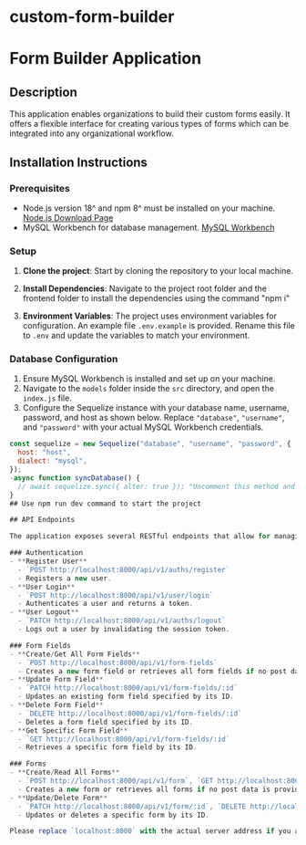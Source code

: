 # custom-form-builder

# Form Builder Application

## Description

This application enables organizations to build their custom forms easily. It offers a flexible interface for creating various types of forms which can be integrated into any organizational workflow.

## Installation Instructions

### Prerequisites

- Node.js version 18^ and npm 8^ must be installed on your machine. [Node.js Download Page](https://nodejs.org/en/download/)
- MySQL Workbench for database management. [MySQL Workbench](https://www.mysql.com/products/workbench/)

### Setup

1. **Clone the project**: Start by cloning the repository to your local machine.

2. **Install Dependencies**: Navigate to the project root folder and the frontend folder to install the dependencies using the command "npm i"

3. **Environment Variables**: The project uses environment variables for configuration. An example file `.env.example` is provided. Rename this file to `.env` and update the variables to match your environment.

### Database Configuration

1. Ensure MySQL Workbench is installed and set up on your machine.
2. Navigate to the `models` folder inside the `src` directory, and open the `index.js` file.
3. Configure the Sequelize instance with your database name, username, password, and host as shown below. Replace `"database"`, `"username"`, and `"password"` with your actual MySQL Workbench credentials.

```javascript
const sequelize = new Sequelize("database", "username", "password", {
  host: "host",
  dialect: "mysql",
});
-async function syncDatabase() {
  // await sequelize.sync({ alter: true }); "Uncomment this method and start the project to load tables inside your database "
}
## Use npm run dev command to start the project

## API Endpoints

The application exposes several RESTful endpoints that allow for managing users, forms, and form fields. Below is a list of available endpoints with their HTTP methods and brief descriptions.

### Authentication
- **Register User**
  - `POST http://localhost:8000/api/v1/auths/register`
  - Registers a new user.
- **User Login**
  - `POST http://localhost:8000/api/v1/user/login`
  - Authenticates a user and returns a token.
- **User Logout**
  - `PATCH http://localhost:8000/api/v1/auths/logout`
  - Logs out a user by invalidating the session token.

### Form Fields
- **Create/Get All Form Fields**
  - `POST http://localhost:8000/api/v1/form-fields`
  - Creates a new form field or retrieves all form fields if no post data is provided.
- **Update Form Field**
  - `PATCH http://localhost:8000/api/v1/form-fields/:id`
  - Updates an existing form field specified by its ID.
- **Delete Form Field**
  - `DELETE http://localhost:8000/api/v1/form-fields/:id`
  - Deletes a form field specified by its ID.
- **Get Specific Form Field**
  - `GET http://localhost:8000/api/v1/form-fields/:id`
  - Retrieves a specific form field by its ID.

### Forms
- **Create/Read All Forms**
  - `POST http://localhost:8000/api/v1/form`, `GET http://localhost:8000/api/v1/form`
  - Creates a new form or retrieves all forms if no post data is provided.
- **Update/Delete Form**
  - `PATCH http://localhost:8000/api/v1/form/:id`, `DELETE http://localhost:8000/api/v1/form/:id`
  - Updates or deletes a specific form by its ID.

Please replace `localhost:8000` with the actual server address if you are accessing the API from a different machine or if the server is deployed to a different environment.
```
